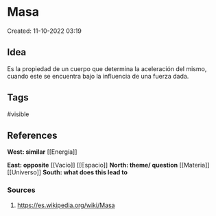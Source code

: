 # Masa

Created: 11-10-2022 03:19

## <span class="pink"> **Idea** </span>
Es la propiedad de un cuerpo que determina la aceleración del mismo, cuando este se encuentra bajo la influencia de una fuerza dada.

## <span class="orange"> **Tags**</span>
<span class="tag"> #visible</span> 

## <span class="green"> **References**</span>
<span class="blue"> **West: similar** </span>
[[Energía]]

<span class="blue"> **East: opposite** </span>
[[Vacío]]
[[Espacio]]
<span class="blue"> **North: theme/ question** </span>
[[Materia]]
[[Universo]]
<span class="blue"> **South: what does this lead to** </span>

### <span class="purple"> **Sources**</span>
1. https://es.wikipedia.org/wiki/Masa